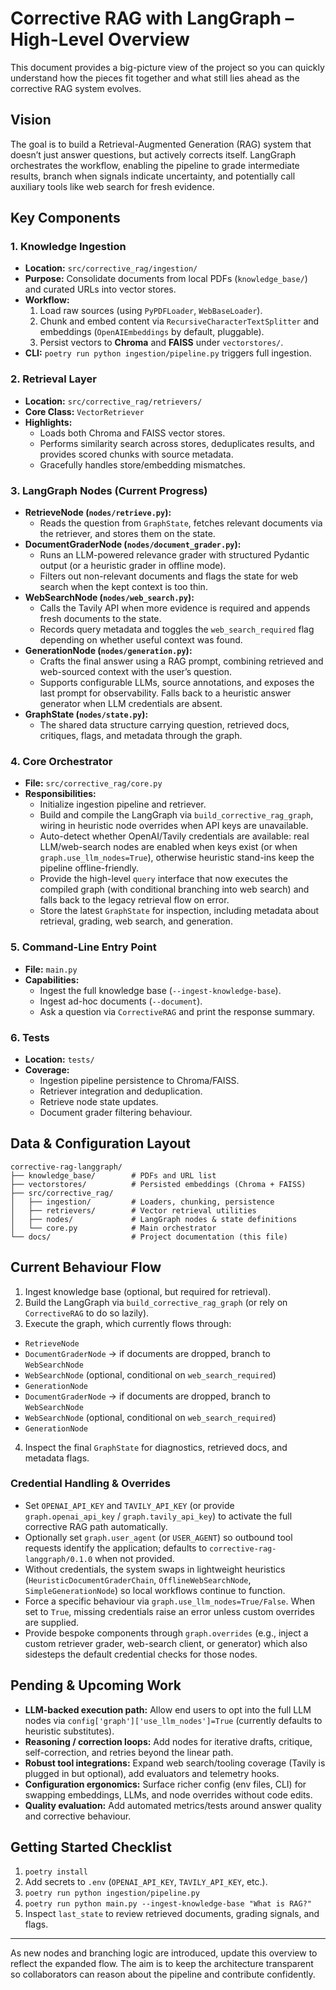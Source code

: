 # Corrective RAG with LangGraph – High-Level Overview

This document provides a big-picture view of the project so you can quickly understand how the pieces fit together and what still lies ahead as the corrective RAG system evolves.

## Vision

The goal is to build a Retrieval-Augmented Generation (RAG) system that doesn’t just answer questions, but actively corrects itself. LangGraph orchestrates the workflow, enabling the pipeline to grade intermediate results, branch when signals indicate uncertainty, and potentially call auxiliary tools like web search for fresh evidence.

## Key Components

### 1. Knowledge Ingestion
- **Location:** `src/corrective_rag/ingestion/`
- **Purpose:** Consolidate documents from local PDFs (`knowledge_base/`) and curated URLs into vector stores.
- **Workflow:**
  1. Load raw sources (using `PyPDFLoader`, `WebBaseLoader`).
  2. Chunk and embed content via `RecursiveCharacterTextSplitter` and embeddings (`OpenAIEmbeddings` by default, pluggable).
  3. Persist vectors to **Chroma** and **FAISS** under `vectorstores/`.
- **CLI:** `poetry run python ingestion/pipeline.py` triggers full ingestion.

### 2. Retrieval Layer
- **Location:** `src/corrective_rag/retrievers/`
- **Core Class:** `VectorRetriever`
- **Highlights:**
  - Loads both Chroma and FAISS vector stores.
  - Performs similarity search across stores, deduplicates results, and provides scored chunks with source metadata.
  - Gracefully handles store/embedding mismatches.

### 3. LangGraph Nodes (Current Progress)
- **RetrieveNode (`nodes/retrieve.py`):**
  - Reads the question from `GraphState`, fetches relevant documents via the retriever, and stores them on the state.
- **DocumentGraderNode (`nodes/document_grader.py`):**
  - Runs an LLM-powered relevance grader with structured Pydantic output (or a heuristic grader in offline mode).
  - Filters out non-relevant documents and flags the state for web search when the kept context is too thin.
- **WebSearchNode (`nodes/web_search.py`):**
  - Calls the Tavily API when more evidence is required and appends fresh documents to the state.
  - Records query metadata and toggles the `web_search_required` flag depending on whether useful context was found.
- **GenerationNode (`nodes/generation.py`):**
  - Crafts the final answer using a RAG prompt, combining retrieved and web-sourced context with the user’s question.
  - Supports configurable LLMs, source annotations, and exposes the last prompt for observability. Falls back to a heuristic answer generator when LLM credentials are absent.
- **GraphState (`nodes/state.py`):**
  - The shared data structure carrying question, retrieved docs, critiques, flags, and metadata through the graph.

### 4. Core Orchestrator
- **File:** `src/corrective_rag/core.py`
- **Responsibilities:**
  - Initialize ingestion pipeline and retriever.
  - Build and compile the LangGraph via `build_corrective_rag_graph`, wiring in heuristic node overrides when API keys are unavailable.
  - Auto-detect whether OpenAI/Tavily credentials are available: real LLM/web-search nodes are enabled when keys exist (or when `graph.use_llm_nodes=True`), otherwise heuristic stand-ins keep the pipeline offline-friendly.
  - Provide the high-level `query` interface that now executes the compiled graph (with conditional branching into web search) and falls back to the legacy retrieval flow on error.
  - Store the latest `GraphState` for inspection, including metadata about retrieval, grading, web search, and generation.

### 5. Command-Line Entry Point
- **File:** `main.py`
- **Capabilities:**
  - Ingest the full knowledge base (`--ingest-knowledge-base`).
  - Ingest ad-hoc documents (`--document`).
  - Ask a question via `CorrectiveRAG` and print the response summary.

### 6. Tests
- **Location:** `tests/`
- **Coverage:**
  - Ingestion pipeline persistence to Chroma/FAISS.
  - Retriever integration and deduplication.
  - Retrieve node state updates.
  - Document grader filtering behaviour.

## Data & Configuration Layout
```
corrective-rag-langgraph/
├── knowledge_base/        # PDFs and URL list
├── vectorstores/          # Persisted embeddings (Chroma + FAISS)
├── src/corrective_rag/
│   ├── ingestion/         # Loaders, chunking, persistence
│   ├── retrievers/        # Vector retrieval utilities
│   ├── nodes/             # LangGraph nodes & state definitions
│   └── core.py            # Main orchestrator
└── docs/                  # Project documentation (this file)
```

## Current Behaviour Flow
1. Ingest knowledge base (optional, but required for retrieval).
2. Build the LangGraph via `build_corrective_rag_graph` (or rely on `CorrectiveRAG` to do so lazily).
3. Execute the graph, which currently flows through:
  - `RetrieveNode`
  - `DocumentGraderNode` → if documents are dropped, branch to `WebSearchNode`
  - `WebSearchNode` (optional, conditional on `web_search_required`)
  - `GenerationNode`
- `DocumentGraderNode` → if documents are dropped, branch to `WebSearchNode`
- `WebSearchNode` (optional, conditional on `web_search_required`)
- `GenerationNode`
4. Inspect the final `GraphState` for diagnostics, retrieved docs, and metadata flags.

### Credential Handling & Overrides
- Set `OPENAI_API_KEY` and `TAVILY_API_KEY` (or provide `graph.openai_api_key` / `graph.tavily_api_key`) to activate the full corrective RAG path automatically.
- Optionally set `graph.user_agent` (or `USER_AGENT`) so outbound tool requests identify the application; defaults to `corrective-rag-langgraph/0.1.0` when not provided.
- Without credentials, the system swaps in lightweight heuristics (`HeuristicDocumentGraderChain`, `OfflineWebSearchNode`, `SimpleGenerationNode`) so local workflows continue to function.
- Force a specific behaviour via `graph.use_llm_nodes=True/False`. When set to `True`, missing credentials raise an error unless custom overrides are supplied.
- Provide bespoke components through `graph.overrides` (e.g., inject a custom retriever grader, web-search client, or generator) which also sidesteps the default credential checks for those nodes.

## Pending & Upcoming Work
- **LLM-backed execution path:** Allow end users to opt into the full LLM nodes via `config['graph']['use_llm_nodes']=True` (currently defaults to heuristic substitutes).
- **Reasoning / correction loops:** Add nodes for iterative drafts, critique, self-correction, and retries beyond the linear path.
- **Robust tool integrations:** Expand web search/tooling coverage (Tavily is plugged in but optional), add evaluators and telemetry hooks.
- **Configuration ergonomics:** Surface richer config (env files, CLI) for swapping embeddings, LLMs, and node overrides without code edits.
- **Quality evaluation:** Add automated metrics/tests around answer quality and corrective behaviour.

## Getting Started Checklist
1. `poetry install`
2. Add secrets to `.env` (`OPENAI_API_KEY`, `TAVILY_API_KEY`, etc.).
3. `poetry run python ingestion/pipeline.py`
4. `poetry run python main.py --ingest-knowledge-base "What is RAG?"`
5. Inspect `last_state` to review retrieved documents, grading signals, and flags.

---
As new nodes and branching logic are introduced, update this overview to reflect the expanded flow. The aim is to keep the architecture transparent so collaborators can reason about the pipeline and contribute confidently.
